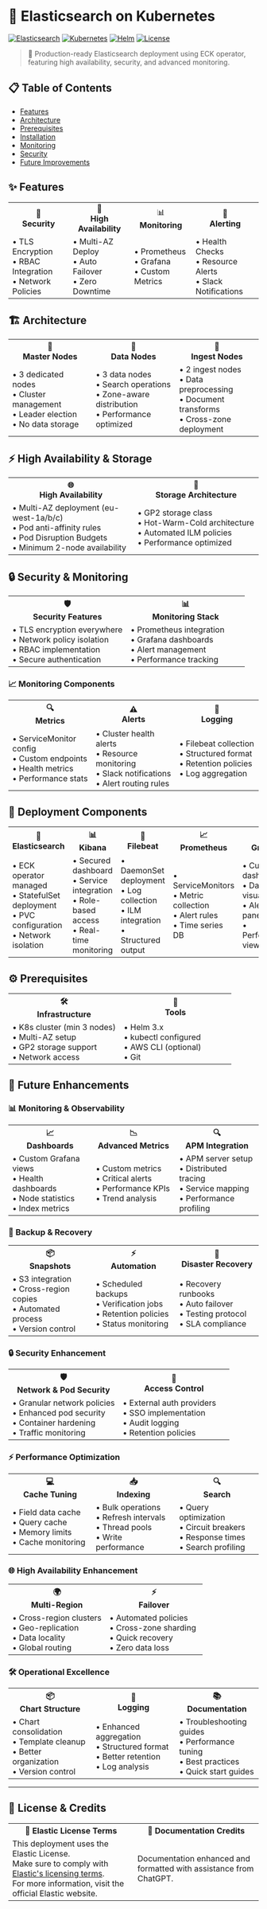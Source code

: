 # 🚀 Elasticsearch on Kubernetes

[![Elasticsearch](https://img.shields.io/badge/ELK-8.11.1-005571?logo=elasticsearch)](https://www.elastic.co/)
[![Kubernetes](https://img.shields.io/badge/Kubernetes-1.27+-326CE5?logo=kubernetes&logoColor=white)](https://kubernetes.io/)
[![Helm](https://img.shields.io/badge/Helm-3.x-0F1689?logo=helm)](https://helm.sh/)
[![License](https://img.shields.io/badge/License-Elastic-7B81F8)](https://www.elastic.co/licensing)

> 🎯 Production-ready Elasticsearch deployment using ECK operator, featuring high availability, security, and advanced monitoring.

## 📋 Table of Contents
- [Features](#features)
- [Architecture](#architecture)
- [Prerequisites](#prerequisites)
- [Installation](#installation)
- [Monitoring](#monitoring)
- [Security](#security)
- [Future Improvements](#future-improvements)

## ✨ Features

<table>
<tr>
    <td align="center">🔐<br><b>Security</b></td>
    <td align="center">🔄<br><b>High Availability</b></td>
    <td align="center">📊<br><b>Monitoring</b></td>
    <td align="center">🚨<br><b>Alerting</b></td>
</tr>
<tr>
    <td>
        • TLS Encryption<br>
        • RBAC Integration<br>
        • Network Policies
    </td>
    <td>
        • Multi-AZ Deploy<br>
        • Auto Failover<br>
        • Zero Downtime
    </td>
    <td>
        • Prometheus<br>
        • Grafana<br>
        • Custom Metrics
    </td>
    <td>
        • Health Checks<br>
        • Resource Alerts<br>
        • Slack Notifications
    </td>
</tr>
</table>

## 🏗️ Architecture

<table>
<tr>
    <th width="33%" align="center">👑<br>Master Nodes</th>
    <th width="33%" align="center">💾<br>Data Nodes</th>
    <th width="33%" align="center">🔄<br>Ingest Nodes</th>
</tr>
<tr>
    <td>
        • 3 dedicated nodes<br>
        • Cluster management<br>
        • Leader election<br>
        • No data storage
    </td>
    <td>
        • 3 data nodes<br>
        • Search operations<br>
        • Zone-aware distribution<br>
        • Performance optimized
    </td>
    <td>
        • 2 ingest nodes<br>
        • Data preprocessing<br>
        • Document transforms<br>
        • Cross-zone deployment
    </td>
</tr>
</table>


## ⚡ High Availability & Storage

<table>
<tr>
    <th width="50%" align="center">🌐<br>High Availability</th>
    <th width="50%" align="center">💾<br>Storage Architecture</th>
</tr>
<tr>
    <td>
        • Multi-AZ deployment (eu-west-1a/b/c)<br>
        • Pod anti-affinity rules<br>
        • Pod Disruption Budgets<br>
        • Minimum 2-node availability
    </td>
    <td>
        • GP2 storage class<br>
        • Hot-Warm-Cold architecture<br>
        • Automated ILM policies<br>
        • Performance optimized
    </td>
</tr>
</table>

## 🔒 Security & Monitoring

<table>
<tr>
    <th width="50%" align="center">🛡️<br>Security Features</th>
    <th width="50%" align="center">📊<br>Monitoring Stack</th>
</tr>
<tr>
    <td>
        • TLS encryption everywhere<br>
        • Network policy isolation<br>
        • RBAC implementation<br>
        • Secure authentication
    </td>
    <td>
        • Prometheus integration<br>
        • Grafana dashboards<br>
        • Alert management<br>
        • Performance tracking
    </td>
</tr>
</table>

### 📈 Monitoring Components

<table>
<tr>
    <th width="33%" align="center">🔍<br>Metrics</th>
    <th width="33%" align="center">⚠️<br>Alerts</th>
    <th width="33%" align="center">📝<br>Logging</th>
</tr>
<tr>
    <td>
        • ServiceMonitor config<br>
        • Custom endpoints<br>
        • Health metrics<br>
        • Performance stats
    </td>
    <td>
        • Cluster health alerts<br>
        • Resource monitoring<br>
        • Slack notifications<br>
        • Alert routing rules
    </td>
    <td>
        • Filebeat collection<br>
        • Structured format<br>
        • Retention policies<br>
        • Log aggregation
    </td>
</tr>
</table>

## 🚀 Deployment Components

<table>
<tr>
    <th width="20%" align="center">🔄<br>Elasticsearch</th>
    <th width="20%" align="center">📊<br>Kibana</th>
    <th width="20%" align="center">📝<br>Filebeat</th>
    <th width="20%" align="center">📈<br>Prometheus</th>
    <th width="20%" align="center">📊<br>Grafana</th>
</tr>
<tr>
    <td>
        • ECK operator managed<br>
        • StatefulSet deployment<br>
        • PVC configuration<br>
        • Network isolation
    </td>
    <td>
        • Secured dashboard<br>
        • Service integration<br>
        • Role-based access<br>
        • Real-time monitoring
    </td>
    <td>
        • DaemonSet deployment<br>
        • Log collection<br>
        • ILM integration<br>
        • Structured output
    </td>
    <td>
        • ServiceMonitors<br>
        • Metric collection<br>
        • Alert rules<br>
        • Time series DB
    </td>
    <td>
        • Custom dashboards<br>
        • Data visualization<br>
        • Alert panels<br>
        • Performance views
    </td>
</tr>
</table>

## ⚙️ Prerequisites

<table>
<tr>
    <th width="50%" align="center">🛠️<br>Infrastructure</th>
    <th width="50%" align="center">🔧<br>Tools</th>
</tr>
<tr>
    <td>
        • K8s cluster (min 3 nodes)<br>
        • Multi-AZ setup<br>
        • GP2 storage support<br>
        • Network access
    </td>
    <td>
        • Helm 3.x<br>
        • kubectl configured<br>
        • AWS CLI (optional)<br>
        • Git
    </td>
</tr>
</table>

## 🚀 Future Enhancements

### 📊 Monitoring & Observability

<table>
<tr>
    <th width="33%" align="center">📈<br>Dashboards</th>
    <th width="33%" align="center">📉<br>Advanced Metrics</th>
    <th width="33%" align="center">🔍<br>APM Integration</th>
</tr>
<tr>
    <td>
        • Custom Grafana views<br>
        • Health dashboards<br>
        • Node statistics<br>
        • Index metrics
    </td>
    <td>
        • Custom metrics<br>
        • Critical alerts<br>
        • Performance KPIs<br>
        • Trend analysis
    </td>
    <td>
        • APM server setup<br>
        • Distributed tracing<br>
        • Service mapping<br>
        • Performance profiling
    </td>
</tr>
</table>

### 💾 Backup & Recovery

<table>
<tr>
    <th width="33%" align="center">📦<br>Snapshots</th>
    <th width="33%" align="center">⚡<br>Automation</th>
    <th width="33%" align="center">🔄<br>Disaster Recovery</th>
</tr>
<tr>
    <td>
        • S3 integration<br>
        • Cross-region copies<br>
        • Automated process<br>
        • Version control
    </td>
    <td>
        • Scheduled backups<br>
        • Verification jobs<br>
        • Retention policies<br>
        • Status monitoring
    </td>
    <td>
        • Recovery runbooks<br>
        • Auto failover<br>
        • Testing protocol<br>
        • SLA compliance
    </td>
</tr>
</table>

### 🔒 Security Enhancement

<table>
<tr>
    <th width="50%" align="center">🛡️<br>Network & Pod Security</th>
    <th width="50%" align="center">🔐<br>Access Control</th>
</tr>
<tr>
    <td>
        • Granular network policies<br>
        • Enhanced pod security<br>
        • Container hardening<br>
        • Traffic monitoring
    </td>
    <td>
        • External auth providers<br>
        • SSO implementation<br>
        • Audit logging<br>
        • Retention policies
    </td>
</tr>
</table>

### ⚡ Performance Optimization

<table>
<tr>
    <th width="33%" align="center">💻<br>Cache Tuning</th>
    <th width="33%" align="center">📥<br>Indexing</th>
    <th width="33%" align="center">🔍<br>Search</th>
</tr>
<tr>
    <td>
        • Field data cache<br>
        • Query cache<br>
        • Memory limits<br>
        • Cache monitoring
    </td>
    <td>
        • Bulk operations<br>
        • Refresh intervals<br>
        • Thread pools<br>
        • Write performance
    </td>
    <td>
        • Query optimization<br>
        • Circuit breakers<br>
        • Response times<br>
        • Search profiling
    </td>
</tr>
</table>

### 🌐 High Availability Enhancement

<table>
<tr>
    <th width="50%" align="center">🌍<br>Multi-Region</th>
    <th width="50%" align="center">⚡<br>Failover</th>
</tr>
<tr>
    <td>
        • Cross-region clusters<br>
        • Geo-replication<br>
        • Data locality<br>
        • Global routing
    </td>
    <td>
        • Automated policies<br>
        • Cross-zone sharding<br>
        • Quick recovery<br>
        • Zero data loss
    </td>
</tr>
</table>

### 🛠️ Operational Excellence

<table>
<tr>
    <th width="33%" align="center">📦<br>Chart Structure</th>
    <th width="33%" align="center">📝<br>Logging</th>
    <th width="33%" align="center">📚<br>Documentation</th>
</tr>
<tr>
    <td>
        • Chart consolidation<br>
        • Template cleanup<br>
        • Better organization<br>
        • Version control
    </td>
    <td>
        • Enhanced aggregation<br>
        • Structured format<br>
        • Better retention<br>
        • Log analysis
    </td>
    <td>
        • Troubleshooting guides<br>
        • Performance tuning<br>
        • Best practices<br>
        • Quick start guides
    </td>
</tr>
</table>

---

## 📜 License & Credits

<table>
<tr>
    <th width="50%">🔑 Elastic License Terms</th>
    <th width="50%">🤖 Documentation Credits</th>
</tr>
<tr>
    <td>
        This deployment uses the Elastic License.<br>
        Make sure to comply with <a href="https://www.elastic.co/licensing">Elastic's licensing terms</a>.<br>
        For more information, visit the official Elastic website.
    </td>
    <td>
        Documentation enhanced and formatted with assistance from ChatGPT.<br>
    </td>
</tr>
</table>
